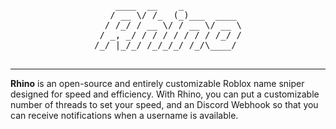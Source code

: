 <div align="center">
  <pre>    ____  __    _           
   / __ \/ /_  (_)___  ____ 
  / /_/ / __ \/ / __ \/ __ \
 / _, _/ / / / / / / / /_/ /
/_/ |_/_/ /_/_/_/ /_/\____/ 
                            </pre>
</div>

---

**Rhino** is an open-source and entirely customizable Roblox name sniper designed for speed and efficiency. With Rhino, you can put a customizable number of threads to set your speed, and an Discord Webhook so that you can receive notifications when a username is available.
